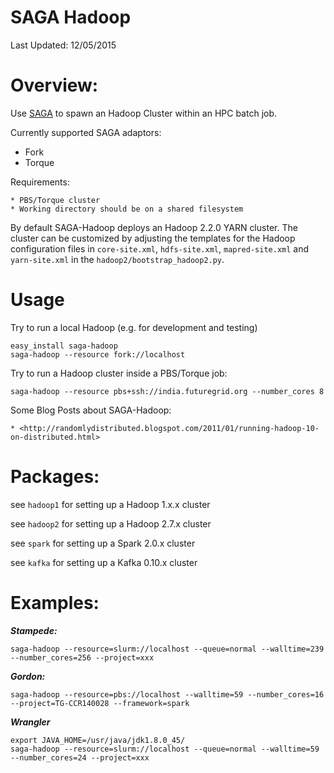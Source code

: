 # SAGA Hadoop

Last Updated: 12/05/2015

# Overview:

Use [SAGA](http://saga-project.github.io/saga-python/) to spawn an Hadoop Cluster within an HPC batch job.

Currently supported SAGA adaptors:

- Fork
- Torque

Requirements:

	* PBS/Torque cluster
	* Working directory should be on a shared filesystem

By default SAGA-Hadoop deploys an Hadoop 2.2.0 YARN cluster. The cluster can be customized by adjusting the templates for the Hadoop configuration files in `core-site.xml`, `hdfs-site.xml`, `mapred-site.xml` and `yarn-site.xml` in the `hadoop2/bootstrap_hadoop2.py`.

# Usage


Try to run a local Hadoop (e.g. for development and testing)

    easy_install saga-hadoop
    saga-hadoop --resource fork://localhost
    
    
Try to run a Hadoop cluster inside a PBS/Torque job:

    saga-hadoop --resource pbs+ssh://india.futuregrid.org --number_cores 8

Some Blog Posts about SAGA-Hadoop:

    * <http://randomlydistributed.blogspot.com/2011/01/running-hadoop-10-on-distributed.html>


# Packages:

see `hadoop1` for setting up a Hadoop 1.x.x cluster

see `hadoop2` for setting up a Hadoop 2.7.x cluster
 
see `spark` for setting up a Spark 2.0.x cluster

see `kafka` for setting up a Kafka 0.10.x cluster


# Examples:


***Stampede:***

    saga-hadoop --resource=slurm://localhost --queue=normal --walltime=239 --number_cores=256 --project=xxx


***Gordon:***

    saga-hadoop --resource=pbs://localhost --walltime=59 --number_cores=16 --project=TG-CCR140028 --framework=spark
    

***Wrangler***

    export JAVA_HOME=/usr/java/jdk1.8.0_45/
    saga-hadoop --resource=slurm://localhost --queue=normal --walltime=59 --number_cores=24 --project=xxx


